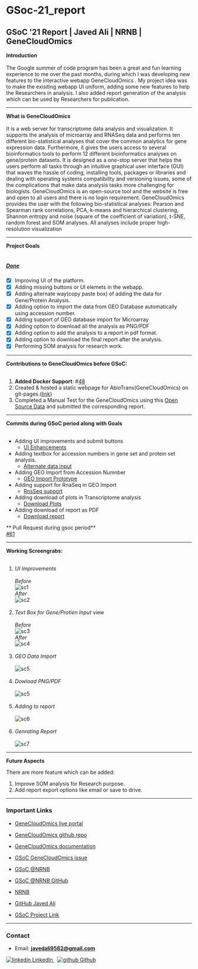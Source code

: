 # GSoc-21_report
## GSoC '21 Report | Javed Ali | NRNB | GeneCloudOmics
**Introduction**<br><br>
The Google summer of code program has been a great and fun learning experience to me over the past months, 
during which I was developing new features to the interactive webapp GeneCloudOmics . 
My project idea was to make the exisiting webapp UI uniform, adding some new features to help the Researchers in analysis. I also
added report generation of the analysis which can be used by Researchers for publication.<br>

---
**What is GeneCloudOmics**<br><br>
It is a web server for transcriptome data analysis and visualization. It supports the analysis of microarray and RNASeq data and performs ten different bio-statistical analyses that cover the common analytics for gene expression data. 
Furthermore, it gives the users access to several bioinformatics tools to perform 12 different bioinformatics analyses on gene/protein datasets.
It is designed as a one-stop server that helps the users perform all tasks through an intuitive graphical user interface (GUI) that waves the hassle of coding, installing tools, packages or libraries and dealing with operating systems compatibility and versioning issues, some of the complications that make data analysis tasks more challenging for biologists. 
GeneCloudOmics is an open-source tool and the website is free and open to all users and there is no login requirement.
GeneCloudOmics provides the user with the following bio-statistical analyses: Pearson and Spearman rank correlations, PCA, k-means and hierarchical clustering, Shannon entropy and noise (square of the coefficient of variation), t-SNE, random forest and SOM analyses.
All analyses include proper high-resolution visualization

---
**Project Goals**<br><br>
##### <u> Done </u>
- [x] Improving UI of the platform.
- [x] Adding missing buttons or UI elemets in the webapp.
- [x] Adding alternate way(copy paste box) of adding the data for Gene/Protein Analysis.
- [x] Adding option to import the data from GEO Database automatically using accession number.
- [x] Adding support of GEO database import for Microarray
- [x] Adding option to download all the analysis as PNG/PDF
- [x] Adding option to add the analysis to a report in pdf format.
- [x] Adding option to download the final report after the analysis.
- [x] Performing SOM analysis for research work.

---
**Contributions to GeneCloudOmics before GSoC:**<br><br>
1. **Added Docker Support**:  #[48](https://github.com/buithuytien/GeneCloudOmics/issues/48)
2. Created & hosted a static webpage for AbioTrans(GeneCloudOmics) on git-pages.([link](https://danijak.github.io/AbioTrans_Docs/))
3. Completed a Manual Test for the GeneCloudOmics using this [Open Source Data]( https://www.ncbi.nlm.nih.gov/geo/query/acc.cgi?acc=GSE54695 ) and submitted the corresponding report.

---
**Commits during GSoC period along with Goals**<br><br>
* Adding UI improvements and submit buttons
    * [UI Enhancements](https://github.com/danijak/GeneCloudOmics/commit/8414bbbef5324296d5f5e68aab79369301ce7f3a)
* Adding textbox for accession numbers in gene set and protein set analysis.
    * [Alternate data input](https://github.com/danijak/GeneCloudOmics/commit/12a01c0b3250a425bdeba4306fc9fb1324345c3f)
* Adding GEO Import from Accession Numnber
    * [GEO Import Prototype](https://github.com/danijak/GeneCloudOmics/commit/12a01c0b3250a425bdeba4306fc9fb1324345c3f)
* Adding support for RnaSeq in GEO Import
    * [RnsSeq support](https://github.com/danijak/GeneCloudOmics/commit/6b4c7e504639221c523addbae1b7973f81381c90)
* Adding download of plots in Transcriptome analysis
    * [Download Plots](https://github.com/danijak/GeneCloudOmics/commit/89e7c596dbc4a8f0a65b9226ba073517aa7aff6a)
* Adding download of report as PDF
    * [Download report](https://github.com/danijak/GeneCloudOmics/commit/47357e2d3e0e75c7f72701c44ed850bb06c03339)
 
** Pull Request during gsoc period**<br>
[#61](https://github.com/buithuytien/GeneCloudOmics/pull/61)
    
---
    
**Working Screengrabs:**<br><br>
1. *UI Improvements*<br><br>
 *Before*<br>
 ![sc1](https://user-images.githubusercontent.com/20498499/130141976-beef118d-9539-439a-ac38-cfb530fcb3a1.png)<br>
 *After*<br>
 ![sc2](https://user-images.githubusercontent.com/20498499/130142142-6a1be171-e4e0-422b-ae15-e441a609f400.png)<br><br>
2. *Text Box for Gene/Protien Input* view<br><br>
 *Before*<br>
 ![sc3](https://user-images.githubusercontent.com/20498499/130142468-77e0727f-68fc-438f-b656-06ab80c51e87.png)<br>
 *After*<br>
 ![sc4](https://user-images.githubusercontent.com/20498499/130142556-6a480686-0aa7-40ef-a756-bfc2cb8f8cf7.png)<br><br>
3. *GEO Data Import*<br><br>
 ![sc5](https://user-images.githubusercontent.com/20498499/130142759-9f3d8bbb-f995-4b49-8caa-c3f6b8028c58.png)<br><br>
4. *Dowload PNG/PDF*<br><br>
 ![sc5](https://user-images.githubusercontent.com/20498499/130143097-9046c79e-f895-49da-99e4-56d18e408a36.png)<br><br>
5. *Adding to report*<br><br>
 ![sc6](https://user-images.githubusercontent.com/20498499/130143179-0f880065-281a-4669-b418-267a6e6723ae.png)<br><br>
6. *Genrating Report*<br><br>
 ![sc7](https://user-images.githubusercontent.com/20498499/130273031-0d516579-526b-41ad-b2cc-4f8595c2d3fb.png)
 
---
**Future Aspects**

There are more feature which can be added:  
1. Improve SOM analysis for Research purpose.
2. Add report export options like email or save to drive.


---

### Important Links

- [GeneCloudOmics live portal](http://combio-sifbi.org/GeneCloudOmics/)
- [GeneCloudOmics github repo](https://github.com/buithuytien/GeneCloudOmics)
- [GeneCloudOmics documentation](https://github.com/buithuytien/GeneCloudOmics/blob/master/ABioTrans_UserManual_20190725.pdf)

- [GSoC GeneCloudOmics issue](https://github.com/buithuytien/GeneCloudOmics/issues)
- [GSoC @NRNB](https://nrnb.org/gsoc.html)
- [GSoC @NRNB GitHub](https://github.com/nrnb/GoogleSummerOfCode)
- [NRNB](https://nrnb.org/)

- [GitHub Javed Ali](https://github.com/danijak)
- [GSoC Project Link](https://summerofcode.withgoogle.com/dashboard/project/6244219309522944/overview/)


---

### Contact

- Email: 
**javedali9582@gmail.com**
<p>
<a href="https://www.linkedin.com/in/javed-ali-8aaa45147/" rel="nofollow noreferrer">
  <img src="https://i.stack.imgur.com/gVE0j.png" alt="linkedin"> LinkedIn
</a> &nbsp; 
<a href="https://github.com/danijak" rel="nofollow noreferrer">
  <img src="https://i.stack.imgur.com/tskMh.png" alt="github"> Github
</a>
</p>
 
